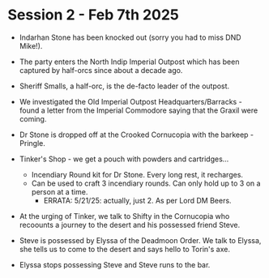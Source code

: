 # Session 2 - Feb 7th 2025

- Indarhan Stone has been knocked out (sorry you had to miss DND Mike!).
- The party enters the North Indip Imperial Outpost which has been captured by half-orcs since about a decade ago. 
- Sheriff Smalls, a half-orc, is the de-facto leader of the outpost. 
- We investigated the Old Imperial Outpost Headquarters/Barracks - found a letter from the Imperial Commodore saying that the Graxil were coming.
- Dr Stone is dropped off at the Crooked Cornucopia with the barkeep - Pringle.
- Tinker's Shop - we get a pouch with powders and cartridges...
    - Incendiary Round kit for Dr Stone. Every long rest, it recharges. 
    - Can be used to craft 3 incendiary rounds. Can only hold up to 3 on a person at a time.
        - ERRATA: 5/21/25: actually, just 2. As per Lord DM Beers.

- At the urging of Tinker, we talk to Shifty in the Cornucopia who recoounts a journey to the desert and his possessed friend Steve.
- Steve is possessed by Elyssa of the Deadmoon Order. We talk to Elyssa, she tells us to come to the desert and says hello to Torin's axe.
- Elyssa stops possessing Steve and Steve runs to the bar. 
